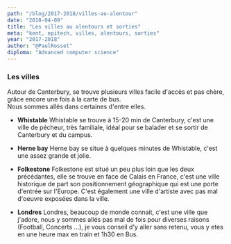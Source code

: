 ```yaml
---
path: "/blog/2017-2018/villes-au-alentour"
date: "2018-04-09"
title: "Les villes au alentours et sorties"
meta: "kent, epitech, villes, alentours, sorties"
year: "2017-2018"
author: "@PaulRosset"
diploma: "Advanced computer science"
---
```


### Les villes

Autour de Canterbury, se trouve plusieurs villes facile d'accès et pas chère, grâce encore une fois à la carte de bus.  
Nous sommes allés dans certaines d'entre elles.

* **Whistable**
  Whistable se trouve à 15-20 min de Canterbury, c'est une ville de pécheur, très familiale, idéal pour se balader et se sortir de Canterbury et du campus.

* **Herne bay**
  Herne bay se situe à quelques minutes de Whistable, c'est une assez grande et jolie.

* **Folkestone**
  Folkestone est situé un peu plus loin que les deux précédantes, elle se trouve en face de Calais en France, c'est une ville historique de part son positionnement géographique qui est une porte d'entrée sur l'Europe. C'est également une ville d'artiste avec pas mal d'oeuvre exposées dans la ville.

* **Londres**
  Londres, beaucoup de monde connait, c'est une ville que j'adore, nous y sommes allés pas mal de fois pour diverses raisons (Football, Concerts ...), je vous conseil d'y aller sans retenu, vous y etes en une heure max en train et 1h30 en Bus.
